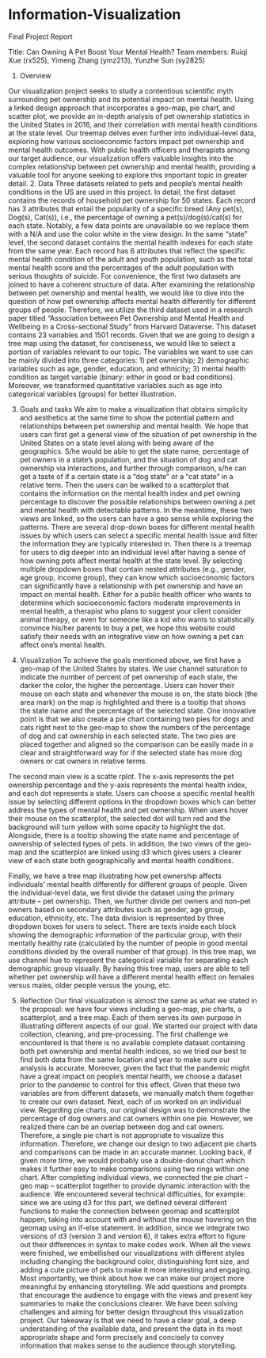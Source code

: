 # Information-Visualization
Final Project Report

Title: Can Owning A Pet Boost Your Mental Health?
Team members: Ruiqi Xue (rx525), Yimeng Zhang (ymz213), Yunzhe Sun (sy2825)

1. Overview 

Our visualization project seeks to study a contentious scientific myth surrounding pet ownership and its potential impact on mental health. Using a linked design approach that incorporates a geo-map, pie chart, and scatter plot, we provide an in-depth analysis of pet ownership statistics in the United States in 2016, and their correlation with mental health conditions at the state level. Our treemap delves even further into individual-level data, exploring how various socioeconomic factors impact pet ownership and mental health outcomes. With public health officers and therapists among our target audience, our visualization offers valuable insights into the complex relationship between pet ownership and mental health, providing a valuable tool for anyone seeking to explore this important topic in greater detail.
2. Data
Three datasets related to pets and people’s mental health conditions in the US are used in this project. In detail, the first dataset contains the records of household pet ownership for 50 states. Each record has 3 attributes that entail the popularity of a specific breed (Any pet(s), Dog(s), Cat(s)), i.e., the percentage of owning a pet(s)/dog(s)/cat(s) for each state. Notably, a few data points are unavailable so we replace them with a N/A and use the color white in the view design. 
In the same “state” level, the second dataset contains the mental health indexes for each state from the same year. Each record has 6 attributes that reflect the specific mental health condition of the adult and youth population, such as the total mental health score and the percentages of the adult population with serious thoughts of suicide. For convenience, the first two datasets are joined to have a coherent structure of data. 
After examining the relationship between pet ownership and mental health, we would like to dive into the question of how pet ownership affects mental health differently for different groups of people. Therefore, we utilize the third dataset used in a research paper titled “Association between Pet Ownership and Mental Health and Wellbeing in a Cross-sectional Study” from Harvard Dataverse. This dataset contains 23 variables and 1501 records. Given that we are going to design a tree map using the dataset, for conciseness, we would like to select a portion of variables relevant to our topic. The variables we want to use can be mainly divided into three categories: 1) pet ownership; 2) demographic variables such as age, gender, education, and ethnicity; 3) mental health condition as target variable (binary: either in good or bad conditions). Moreover, we transformed quantitative variables such as age into categorical variables (groups) for better illustration.

3. Goals and tasks
	We aim to make a visualization that obtains simplicity and aesthetics at the same time to show the potential pattern and relationships between pet ownership and mental health. We hope that users can first get a general view of the situation of pet ownership in the United States on a state level along with being aware of the geographics. S/he would be able to get the state name, percentage of pet owners in a state’s population, and the situation of dog and cat ownership via interactions, and further through comparison, s/he can get a taste of if a certain state is a “dog state” or a “cat state” in a relative term. Then the users can be walked to a scatterplot that contains the information on the mental health index and pet owning percentage to discover the possible relationships between owning a pet and mental health with detectable patterns. In the meantime, these two views are linked, so the users can have a geo sense while exploring the patterns. There are several drop-down boxes for different mental health issues by which users can select a specific mental health issue and filter the information they are typically interested in. Then there is a treemap for users to dig deeper into an individual level after having a sense of how owning pets affect mental health at the state level. By selecting multiple dropdown boxes that contain nested attributes (e.g., gender, age group, income group), they can know which socioeconomic factors can significantly have a relationship with pet ownership and have an impact on mental health. Either for a public health officer who wants to determine which socioeconomic factors moderate improvements in mental health, a therapist who plans to suggest your client consider animal therapy, or even for someone like a kid who wants to statistically convince his/her parents to buy a pet, we hope this website could satisfy their needs with an integrative view on how owning a pet can affect one’s mental health. 

4. Visualization
To achieve the goals mentioned above, we first have a geo-map of the United States by states. We use channel saturation to indicate the number of percent of pet ownership of each state, the darker the color, the higher the percentage. Users can hover their mouse on each state and whenever the mouse is on, the state block (the area mark) on the map is highlighted and there is a tooltip that shows the state name and the percentage of the selected state. 
One innovative point is that we also create a pie chart containing two pies for dogs and cats right next to the geo-map to show the numbers of the percentage of dog and cat ownership in each selected state. The two pies are placed together and aligned so the comparison can be easily made in a clear and straightforward way for if the selected state has more dog owners or cat owners in relative terms. 

The second main view is a scatte rplot. The x-axis represents the pet ownership percentage and the y-axis represents the mental health index, and each dot represents a state. Users can choose a specific mental health issue by selecting different options in the dropdown boxes which can better address the types of mental health and pet ownership. When users hover their mouse on the scatterplot, the selected dot will turn red and the background will turn yellow with some opacity to highlight the dot. Alongside, there is a tooltip showing the state name and percentage of ownership of selected types of pets. In addition, the two views of the geo-map and the scatterplot are linked using d3 which gives users a clearer view of each state both geographically and mental health conditions. 

Finally, we have a tree map illustrating how pet ownership affects individuals’ mental health differently for different groups of people. Given the individual-level data, we first divide the dataset using the primary attribute – pet ownership. Then, we further divide pet owners and non-pet owners based on secondary attributes such as gender, age group, education, ethnicity, etc. The data division is represented by three dropdown boxes for users to select. There are texts inside each block showing the demographic information of the particular group, with their mentally healthy rate (calculated by the number of people in good mental conditions divided by the overall number of that group). In this tree map, we use channel hue to represent the categorical variable for separating each demographic group visually. By having this tree map, users are able to tell whether pet ownership will have a different mental health effect on females versus males, older people versus the young, etc.


5. Reflection
Our final visualization is almost the same as what we stated in the proposal: we have four views including a geo-map, pie charts, a scatterplot, and a tree map. Each of them serves its own purpose in illustrating different aspects of our goal. 
We started our project with data collection, cleaning, and pre-processing. The first challenge we encountered is that there is no available complete dataset containing both pet ownership and mental health indices, so we tried our best to find both data from the same location and year to make sure our analysis is accurate. Moreover, given the fact that the pandemic might have a great impact on people’s mental health, we choose a dataset prior to the pandemic to control for this effect. Given that these two variables are from different datasets, we manually match them together to create our own dataset.
Next, each of us worked on an individual view. Regarding pie charts, our original design was to demonstrate the percentage of dog owners and cat owners within one pie. However, we realized there can be an overlap between dog and cat owners. Therefore, a single pie chart is not appropriate to visualize this information. Therefore, we change our design to two adjacent pie charts and comparisons can be made in an accurate manner. Looking back, if given more time, we would probably use a double-donut chart which makes it further easy to make comparisons using two rings within one chart. 
After completing individual views, we connected the pie chart – geo map – scatterplot together to provide dynamic interaction with the audience. We encountered several technical difficulties, for example: since we are using d3 for this part, we defined several different functions to make the connection between geomap and scatterplot happen, taking into account with and without the mouse hovering on the geomap using an if-else statement. In addition, since we integrate two versions of d3 (version 3 and version 6), it takes extra effort to figure out their differences in syntax to make codes work. 
When all the views were finished, we embellished our visualizations with different styles including changing the background color, distinguishing font size, and adding a cute picture of pets to make it more interesting and engaging. Most importantly, we think about how we can make our project more meaningful by enhancing storytelling. We add questions and prompts that encourage the audience to engage with the views and present key summaries to make the conclusions clearer.
We have been solving challenges and aiming for better design throughout this visualization project. Our takeaway is that we need to have a clear goal, a deep understanding of the available data, and present the data in its most appropriate shape and form precisely and concisely to convey information that makes sense to the audience through storytelling. 
